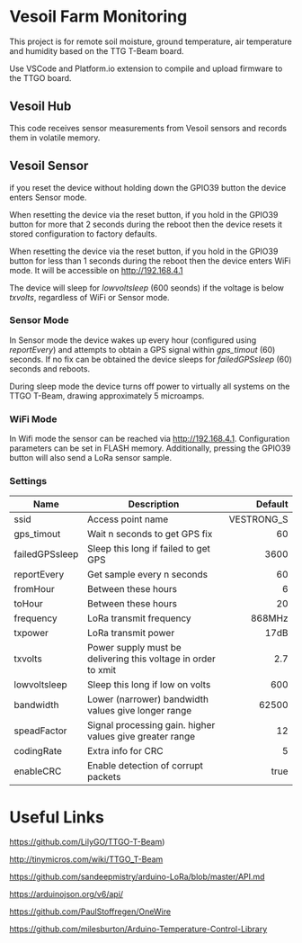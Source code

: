 # Vesoil Farm Monitoring

This project is for remote soil moisture, ground temperature, air temperature and humidity based on the TTG T-Beam board.

Use VSCode and Platform.io extension to compile and upload firmware to the TTGO board.

## Vesoil Hub
This code receives sensor measurements from Vesoil sensors and records them in volatile memory.


## Vesoil Sensor

if you reset the device without holding down the GPIO39 button the device enters Sensor mode.

When resetting the device via the reset button, if you hold in the GPIO39 button for more that 2 seconds during the reboot then the device resets it stored configuration to factory defaults.

When resetting the device via the reset button, if you hold in the GPIO39 button for less than 1 seconds during the reboot then the device enters WiFi mode. It will be accessible on http://192.168.4.1

The device will sleep for *lowvoltsleep* (600 seonds) if the voltage is below _txvolts_, regardless of WiFi or Sensor mode.

### Sensor Mode
In Sensor mode the device wakes up every hour (configured using _reportEvery_) and attempts to obtain a GPS signal within _gps_timout_ (60) seconds. If no fix can be obtained the device sleeps for _failedGPSsleep_ (60) seconds and reboots.

During sleep mode the device turns off power to virtually all systems on the TTGO T-Beam, drawing approximately 5 microamps.

### WiFi Mode

In Wifi mode the sensor can be reached via http://192.168.4.1. Configuration parameters can be set in FLASH memory. Additionally, pressing the GPIO39 button will also send a LoRa sensor sample.

### Settings

| **Name**        | **Description**           |  **Default** |
| ------------- |-------------| -----:|
| ssid       | Access point name | VESTRONG_S |
| gps_timout | Wait n seconds to get GPS fix |   60 |
| failedGPSsleep | Sleep this long if failed to get GPS  |    3600 |
| reportEvery | Get sample every n seconds  |    60 |
| fromHour |  Between these hours | 6  |
| toHour |  Between these hours | 20 |
| frequency | LoRa transmit frequency  | 868MHz  |
| txpower | LoRa transmit power  | 17dB |
| txvolts | Power supply must be delivering this voltage in order to xmit |  2.7 |
| lowvoltsleep | Sleep this long if low on volts | 600  |
| bandwidth | Lower (narrower) bandwidth values give longer range | 62500  |
| speadFactor | Signal processing gain. higher values give greater range  |  12 |
| codingRate |  Extra info for CRC |  5 |
| enableCRC | Enable detection of corrupt packets  |  true |


# Useful Links
https://github.com/LilyGO/TTGO-T-Beam)

http://tinymicros.com/wiki/TTGO_T-Beam

https://github.com/sandeepmistry/arduino-LoRa/blob/master/API.md

https://arduinojson.org/v6/api/

https://github.com/PaulStoffregen/OneWire

https://github.com/milesburton/Arduino-Temperature-Control-Library



